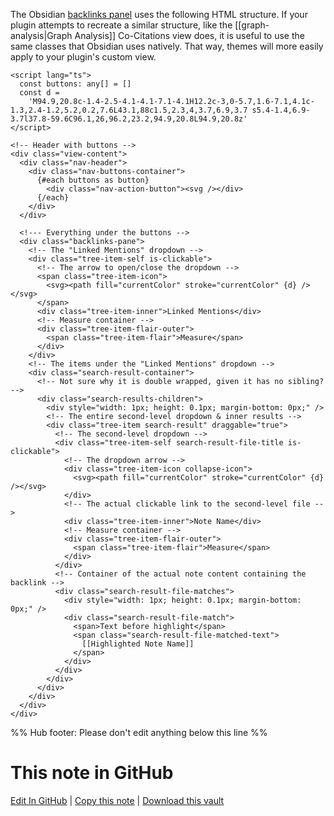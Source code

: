 The Obsidian [backlinks panel](https://help.obsidian.md/Plugins/Backlinks) uses the following HTML structure. If your plugin attempts to recreate a similar structure, like the [[graph-analysis|Graph Analysis]] Co-Citations view does, it is useful to use the same classes that Obsidian uses natively. That way, themes will more easily apply to your plugin's custom view.

```svelte
<script lang="ts">
  const buttons: any[] = []
  const d =
    'M94.9,20.8c-1.4-2.5-4.1-4.1-7.1-4.1H12.2c-3,0-5.7,1.6-7.1,4.1c-1.3,2.4-1.2,5.2,0.2,7.6L43.1,88c1.5,2.3,4,3.7,6.9,3.7 s5.4-1.4,6.9-3.7l37.8-59.6C96.1,26,96.2,23.2,94.9,20.8L94.9,20.8z'
</script>

<!-- Header with buttons -->
<div class="view-content">
  <div class="nav-header">
    <div class="nav-buttons-container">
      {#each buttons as button}
        <div class="nav-action-button"><svg /></div>
      {/each}
    </div>
  </div>

  <!--- Everything under the buttons -->
  <div class="backlinks-pane">
    <!-- The "Linked Mentions" dropdown -->
    <div class="tree-item-self is-clickable">
      <!-- The arrow to open/close the dropdown -->
      <span class="tree-item-icon">
        <svg><path fill="currentColor" stroke="currentColor" {d} /></svg>
      </span>
      <div class="tree-item-inner">Linked Mentions</div>
      <!-- Measure container -->
      <div class="tree-item-flair-outer">
        <span class="tree-item-flair">Measure</span>
      </div>
    </div>
    <!-- The items under the "Linked Mentions" dropdown -->
    <div class="search-result-container">
      <!-- Not sure why it is double wrapped, given it has no sibling? -->
      <div class="search-results-children">
        <div style="width: 1px; height: 0.1px; margin-bottom: 0px;" />
        <!-- The entire second-level dropdown & inner results -->
        <div class="tree-item search-result" draggable="true">
          <!-- The second-level dropdown -->
          <div class="tree-item-self search-result-file-title is-clickable">
            <!-- The dropdown arrow -->
            <div class="tree-item-icon collapse-icon">
              <svg><path fill="currentColor" stroke="currentColor" {d} /></svg>
            </div>
            <!-- The actual clickable link to the second-level file -->
            <div class="tree-item-inner">Note Name</div>
            <!-- Measure container -->
            <div class="tree-item-flair-outer">
              <span class="tree-item-flair">Measure</span>
            </div>
          </div>
          <!-- Container of the actual note content containing the backlink -->
          <div class="search-result-file-matches">
            <div style="width: 1px; height: 0.1px; margin-bottom: 0px;" />
            <div class="search-result-file-match">
              <span>Text before highlight</span>
              <span class="search-result-file-matched-text">
                [[Highlighted Note Name]]
              </span>
            </div>
          </div>
        </div>
      </div>
    </div>
  </div>
</div>
```

%% Hub footer: Please don't edit anything below this line %%

# This note in GitHub

<span class="git-footer">[Edit In GitHub](https://github.dev/obsidian-community/obsidian-hub/blob/main/06%20-%20Inbox/Backlinks%20Panel%20HTML%20Svelte%20Component.md "git-hub-edit-note") | [Copy this note](https://raw.githubusercontent.com/obsidian-community/obsidian-hub/main/06%20-%20Inbox/Backlinks%20Panel%20HTML%20Svelte%20Component.md "git-hub-copy-note") | [Download this vault](https://github.com/obsidian-community/obsidian-hub/archive/refs/heads/main.zip "git-hub-download-vault") </span>